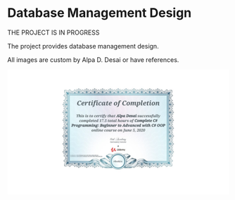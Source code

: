 # Database Management Design

THE PROJECT IS IN PROGRESS

The project provides database management design.

All images are custom by Alpa D. Desai or have references.

![image](CSharpCertificate.jpg)
